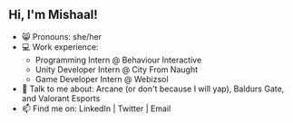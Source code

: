 ## Hi, I'm Mishaal!

- 😸 Pronouns: she/her
- 💻 Work experience:
  -  Programming Intern @ Behaviour Interactive
  -  Unity Developer Intern @ City From Naught
  -  Game Developer Intern @ Webizsol
- 💬 Talk to me about: Arcane (or don't because I will yap), Baldurs Gate, and Valorant Esports
- 📫 Find me on: LinkedIn | Twitter | Email

<!--
**MishaalButt/MishaalButt** is a ✨ _special_ ✨ repository because its `README.md` (this file) appears on your GitHub profile.

Here are some ideas to get you started:

- 🔭 I’m currently working on ...
- 🌱 I’m currently learning ...
- 👯 I’m looking to collaborate on ...
- 🤔 I’m looking for help with ...
- 💬 Ask me about ...
- 📫 How to reach me: ...
- 😄 Pronouns: ...
- ⚡ Fun fact: ...
-->
